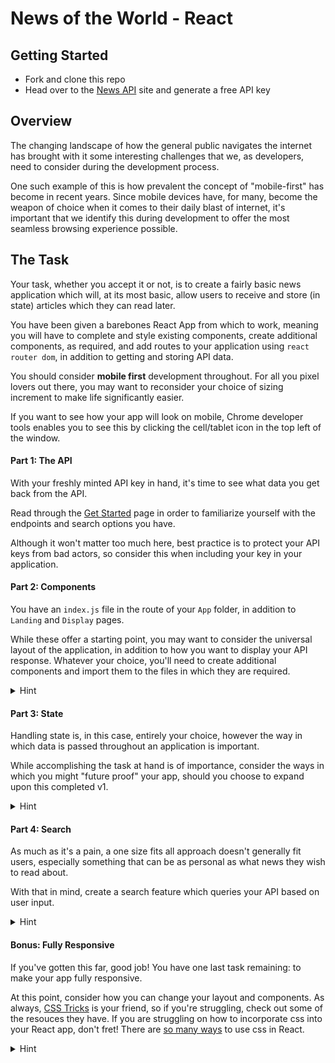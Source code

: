 # News of the World - React
## Getting Started
-    Fork and clone this repo
-    Head over to the [News API](https://newsapi.org/) site and generate a free API key

## Overview
The changing landscape of how the general public navigates the internet has brought with it some interesting challenges that we, as developers, need to consider during the development process.

One such example of this is how prevalent the concept of "mobile-first" has become in recent years. Since mobile devices have, for many, become the weapon of choice when it comes to their daily blast of internet, it's important that we identify this during development to offer the most seamless browsing experience possible.

## The Task
Your task, whether you accept it or not, is to create a fairly basic news application which will, at its most basic, allow users to receive and store (in state) articles which they can read later.

You have been given a barebones React App from which to work, meaning you will have to complete and style existing components, create additional components, as required, and add routes to your application using `react router dom`, in addition to getting and storing API data.

You should consider **mobile first** development throughout. For all you pixel lovers out there, you may want to reconsider your choice of sizing increment to make life significantly easier.

If you want to see how your app will look on mobile, Chrome developer tools enables you to see this by clicking the cell/tablet icon in the top left of the window.

#### Part 1: The API
With your freshly minted API key in hand, it's time to see what data you get back from the API. 

Read through the [Get Started](https://newsapi.org/docs/get-started) page in order to familiarize yourself with the endpoints and search options you have.

Although it won't matter too much here, best practice is to protect your API keys from bad actors, so consider this when including your key in your application.

#### Part 2: Components
You have an `index.js` file in the route of your `App` folder, in addition to `Landing` and `Display` pages. 

While these offer a starting point, you may want to consider the universal layout of the application, in addition to how you want to display your API response. Whatever your choice, you'll need to create additional components and import them to the files in which they are required.

<details>
<summary>Hint</summary>
<br>
Consider endpoints of the NewsAPI when making your decision. In addition to thinking about the data you'll receive back, what edge cases might you encounter and how might you combat these.
</details>

#### Part 3: State
Handling state is, in this case, entirely your choice, however the way in which data is passed throughout an application is important.

While accomplishing the task at hand is of importance, consider the ways in which you might "future proof" your app, should you choose to expand upon this completed v1.

<details>
<summary>Hint</summary>
<br>
What if we decided to add back end functionality to the application.
</details>

#### Part 4: Search
As much as it's a pain, a one size fits all approach doesn't generally fit users, especially something that can be as personal as what news they wish to read about.

With that in mind, create a search feature which queries your API based on user input.

<details>
<summary>Hint</summary>
<br>
There are multiple ways to go about this. If you're struggling to implement, think about limiting potential user input to guarantee they return specific endpoints.
</details>

#### Bonus: Fully Responsive
If you've gotten this far, good job! You have one last task remaining: to make your app fully responsive.

At this point, consider how you can change your layout and components. As always, [CSS Tricks](https://css-tricks.com/) is your friend, so if you're struggling, check out some of the resouces they have. If you are struggling on how to incorporate css into your React app, don't fret! There are [so many ways](https://codeburst.io/4-four-ways-to-style-react-components-ac6f323da822) to use css in React.

<details>
<summary>Hint</summary>
<br>
Aside from media queries, which should be your bread and butter in this task, think about the ways in which you might use the parent/child relationships between elements to your advantage.
</details>
